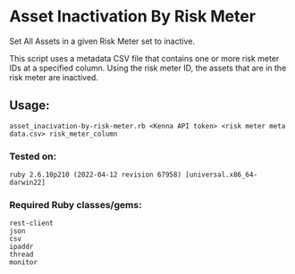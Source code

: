 # Asset Inactivation By Risk Meter

Set All Assets in a given Risk Meter set to inactive.

This script uses a metadata CSV file that contains one or more risk meter IDs at a specified column.  Using the risk meter ID, the assets that are in the risk meter are inactived.

## Usage:

    asset_inacivation-by-risk-meter.rb <Kenna API token> <risk meter meta data.csv> risk_meter_column
    
### Tested on:

    ruby 2.6.10p210 (2022-04-12 revision 67958) [universal.x86_64-darwin22]
    
### Required Ruby classes/gems:

    rest-client
    json
    csv
    ipaddr
    thread
    monitor


